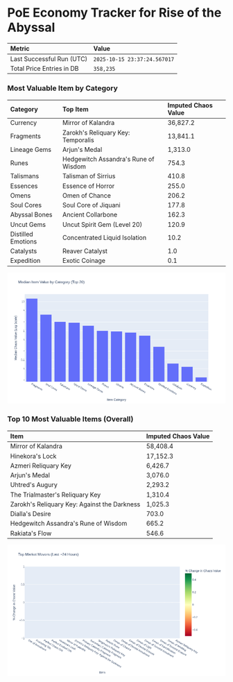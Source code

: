 # PoE Economy Tracker for Rise of the Abyssal

<!-- START_MAINTENANCE -->
| Metric | Value |
|:---|:---|
| Last Successful Run (UTC) | `2025-10-15 23:37:24.567017` |
| Total Price Entries in DB | `358,235` |

<!-- END_MAINTENANCE -->

<!-- START_DATAFRAME_DEBUG -->
<!-- END_DATAFRAME_DEBUG -->

<!-- START_CATEGORY_ANALYSIS -->
### Most Valuable Item by Category
| Category | Top Item | Imputed Chaos Value |
| :--- | :--- | :--- |
| Currency | Mirror of Kalandra | 36,827.2 |
| Fragments | Zarokh's Reliquary Key: Temporalis | 13,841.1 |
| Lineage Gems | Arjun's Medal | 1,313.0 |
| Runes | Hedgewitch Assandra's Rune of Wisdom | 754.3 |
| Talismans | Talisman of Sirrius | 410.8 |
| Essences | Essence of Horror | 255.0 |
| Omens | Omen of Chance | 206.2 |
| Soul Cores | Soul Core of Jiquani | 177.8 |
| Abyssal Bones | Ancient Collarbone | 162.3 |
| Uncut Gems | Uncut Spirit Gem (Level 20) | 120.9 |
| Distilled Emotions | Concentrated Liquid Isolation | 10.2 |
| Catalysts | Reaver Catalyst | 1.0 |
| Expedition | Exotic Coinage | 0.1 |


![Category Analysis Chart](charts/category_analysis.png)
<!-- END_ANALYSIS -->

<!-- START_ANALYSIS -->
### Top 10 Most Valuable Items (Overall)
| Item | Imputed Chaos Value |
| :--- | :--- |
| Mirror of Kalandra | 58,408.4 |
| Hinekora's Lock | 17,152.3 |
| Azmeri Reliquary Key | 6,426.7 |
| Arjun's Medal | 3,076.0 |
| Uhtred's Augury | 2,293.2 |
| The Trialmaster's Reliquary Key | 1,310.4 |
| Zarokh's Reliquary Key: Against the Darkness | 1,025.3 |
| Dialla's Desire | 703.0 |
| Hedgewitch Assandra's Rune of Wisdom | 665.2 |
| Rakiata's Flow | 546.6 |


![Market Movers Chart](charts/market_movers.png)
<!-- END_ANALYSIS -->
